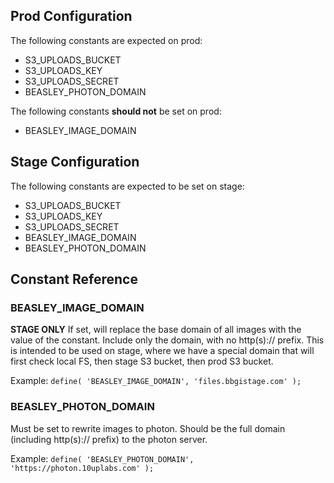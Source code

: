 ## Prod Configuration
The following constants are expected on prod:
* S3_UPLOADS_BUCKET
* S3_UPLOADS_KEY
* S3_UPLOADS_SECRET
* BEASLEY_PHOTON_DOMAIN

The following constants **should not** be set on prod:
* BEASLEY_IMAGE_DOMAIN

## Stage Configuration
The following constants are expected to be set on stage:
* S3_UPLOADS_BUCKET
* S3_UPLOADS_KEY
* S3_UPLOADS_SECRET
* BEASLEY_IMAGE_DOMAIN
* BEASLEY_PHOTON_DOMAIN

## Constant Reference

### BEASLEY_IMAGE_DOMAIN
**STAGE ONLY** If set, will replace the base domain of all images with the value of the constant. Include only the domain, with no http(s):// prefix.
This is intended to be used on stage, where we have a special domain that will first check local FS, then stage S3 bucket, then prod S3 bucket.

Example: `define( 'BEASLEY_IMAGE_DOMAIN', 'files.bbgistage.com' );`

### BEASLEY_PHOTON_DOMAIN
Must be set to rewrite images to photon. Should be the full domain (including http(s):// prefix) to the photon server.

Example: `define( 'BEASLEY_PHOTON_DOMAIN', 'https://photon.10uplabs.com' );`
